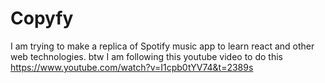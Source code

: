 # Copyfy
I am trying to make a replica of Spotify music app to learn react and other web technologies.
btw I am following this youtube video to do this https://www.youtube.com/watch?v=I1cpb0tYV74&t=2389s
